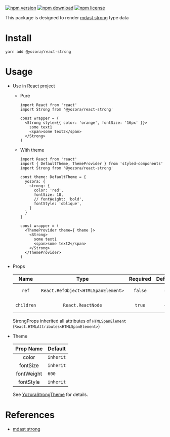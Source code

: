 [![npm version](https://img.shields.io/npm/v/@yozora/react-strong.svg)](https://www.npmjs.com/package/@yozora/react-strong)
[![npm download](https://img.shields.io/npm/dm/@yozora/react-strong.svg)](https://www.npmjs.com/package/@yozora/react-strong)
[![npm license](https://img.shields.io/npm/l/@yozora/react-strong.svg)](https://www.npmjs.com/package/@yozora/react-strong)


This package is designed to render [mdast strong][] type data


# Install

  ```shell
  yarn add @yozora/react-strong
  ```

# Usage
  * Use in React project

    - Pure

      ```tsx
      import React from 'react'
      import Strong from '@yozora/react-strong'

      const wrapper = (
        <Strong style={{ color: 'orange', fontSize: '16px' }}>
          some text1
          <span>some text2</span>
        </Strong>
      )
      ```

    - With theme

      ```tsx
      import React from 'react'
      import { DefaultTheme, ThemeProvider } from 'styled-components'
      import Strong from '@yozora/react-strong'

      const theme: DefaultTheme = {
        yozora: {
          strong: {
            color: 'red',
            fontSize: 18,
            // fontWeight: 'bold',
            fontStyle: 'oblique',
          }
        }
      }

      const wrapper = (
        <ThemeProvider theme={ theme }>
          <Strong>
            some text1
            <span>some text2</span>
          </Strong>
        </ThemeProvider>
      )
      ```

  * Props

     Name       | Type                                | Required  | Default | Description
    :----------:|:-----------------------------------:|:---------:|:-------:|:-------------
     `ref`      | `React.RefObject<HTMLSpanElement>`  | `false`   | -       | Forwarded ref callback
     `children` | `React.ReactNode`                   | `true`    | -       | strong content

    StrongProps inherited all attributes of `HTMLSpanElement` (`React.HTMLAttributes<HTMLSpanElement>`)

  * Theme

     Prop Name    | Default
    :------------:|:--------------
     color        | `inherit`
     fontSize     | `inherit`
     fontWeight   | `600`
     fontStyle    | `inherit`

    See [YozoraStrongTheme][] for details.


# References

  - [mdast strong][]


[mdast strong]: https://github.com/syntax-tree/mdast#strong
[YozoraStrongTheme]: https://github.com/guanghechen/yozora-react/blob/master/packages/strong/src/theme.ts
